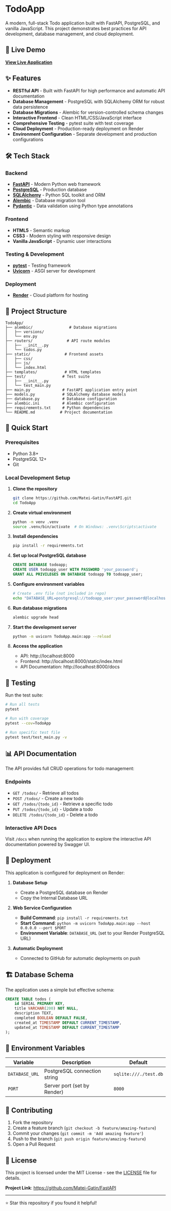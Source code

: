 # TodoApp

A modern, full-stack Todo application built with FastAPI, PostgreSQL, and vanilla JavaScript. This project demonstrates best practices for API development, database management, and cloud deployment.

## 🚀 Live Demo

**[View Live Application](https://fastapi-matthew.onrender.com/auth/login-page)**

## ✨ Features

- **RESTful API** - Built with FastAPI for high performance and automatic API documentation
- **Database Management** - PostgreSQL with SQLAlchemy ORM for robust data persistence
- **Database Migrations** - Alembic for version-controlled schema changes
- **Interactive Frontend** - Clean HTML/CSS/JavaScript interface
- **Comprehensive Testing** - pytest suite with test coverage
- **Cloud Deployment** - Production-ready deployment on Render
- **Environment Configuration** - Separate development and production configurations

## 🛠️ Tech Stack

### Backend
- **[FastAPI](https://fastapi.tiangolo.com/)** - Modern Python web framework
- **[PostgreSQL](https://www.postgresql.org/)** - Production database
- **[SQLAlchemy](https://www.sqlalchemy.org/)** - Python SQL toolkit and ORM
- **[Alembic](https://alembic.sqlalchemy.org/)** - Database migration tool
- **[Pydantic](https://pydantic-docs.helpmanual.io/)** - Data validation using Python type annotations

### Frontend
- **HTML5** - Semantic markup
- **CSS3** - Modern styling with responsive design
- **Vanilla JavaScript** - Dynamic user interactions

### Testing & Development
- **[pytest](https://pytest.org/)** - Testing framework
- **[Uvicorn](https://www.uvicorn.org/)** - ASGI server for development

### Deployment
- **[Render](https://render.com/)** - Cloud platform for hosting

## 📁 Project Structure

```
TodoApp/
├── alembic/                # Database migrations
│   ├── versions/
│   └── env.py
├── routers/               # API route modules
│   ├── __init__.py
│   └── todos.py
├── static/               # Frontend assets
│   ├── css/
│   ├── js/
│   └── index.html
├── templates/            # HTML templates
├── test/                # Test suite
│   ├── __init__.py
│   └── test_main.py
├── main.py              # FastAPI application entry point
├── models.py            # SQLAlchemy database models
├── database.py          # Database configuration
├── alembic.ini          # Alembic configuration
├── requirements.txt     # Python dependencies
└── README.md           # Project documentation
```

## 🚀 Quick Start

### Prerequisites

- Python 3.8+
- PostgreSQL 12+
- Git

### Local Development Setup

1. **Clone the repository**
   ```bash
   git clone https://github.com/Matei-Gatin/FastAPI.git
   cd TodoApp
   ```

2. **Create virtual environment**
   ```bash
   python -m venv .venv
   source .venv/bin/activate  # On Windows: .venv\Scripts\activate
   ```

3. **Install dependencies**
   ```bash
   pip install -r requirements.txt
   ```

4. **Set up local PostgreSQL database**
   ```sql
   CREATE DATABASE todoapp;
   CREATE USER todoapp_user WITH PASSWORD 'your_password';
   GRANT ALL PRIVILEGES ON DATABASE todoapp TO todoapp_user;
   ```

5. **Configure environment variables**
   ```bash
   # Create .env file (not included in repo)
   echo "DATABASE_URL=postgresql://todoapp_user:your_password@localhost:5432/todoapp" > .env
   ```

6. **Run database migrations**
   ```bash
   alembic upgrade head
   ```

7. **Start the development server**
   ```bash
   python -m uvicorn TodoApp.main:app --reload
   ```

8. **Access the application**
   - API: http://localhost:8000
   - Frontend: http://localhost:8000/static/index.html
   - API Documentation: http://localhost:8000/docs

## 🧪 Testing

Run the test suite:

```bash
# Run all tests
pytest

# Run with coverage
pytest --cov=TodoApp

# Run specific test file
pytest test/test_main.py -v
```

## 📊 API Documentation

The API provides full CRUD operations for todo management:

### Endpoints

- `GET /todos/` - Retrieve all todos
- `POST /todos/` - Create a new todo
- `GET /todos/{todo_id}` - Retrieve a specific todo
- `PUT /todos/{todo_id}` - Update a todo
- `DELETE /todos/{todo_id}` - Delete a todo

### Interactive API Docs

Visit `/docs` when running the application to explore the interactive API documentation powered by Swagger UI.

## 🚀 Deployment

This application is configured for deployment on Render:

1. **Database Setup**
   - Create a PostgreSQL database on Render
   - Copy the Internal Database URL

2. **Web Service Configuration**
   - **Build Command**: `pip install -r requirements.txt`
   - **Start Command**: `python -m uvicorn TodoApp.main:app --host 0.0.0.0 --port $PORT`
   - **Environment Variable**: `DATABASE_URL` (set to your Render PostgreSQL URL)

3. **Automatic Deployment**
   - Connected to GitHub for automatic deployments on push

## 🏗️ Database Schema

The application uses a simple but effective schema:

```sql
CREATE TABLE todos (
    id SERIAL PRIMARY KEY,
    title VARCHAR(200) NOT NULL,
    description TEXT,
    completed BOOLEAN DEFAULT FALSE,
    created_at TIMESTAMP DEFAULT CURRENT_TIMESTAMP,
    updated_at TIMESTAMP DEFAULT CURRENT_TIMESTAMP
);
```

## 🔧 Environment Variables

| Variable | Description | Default |
|----------|-------------|---------|
| `DATABASE_URL` | PostgreSQL connection string | `sqlite:///./test.db` |
| `PORT` | Server port (set by Render) | `8000` | 

## 🤝 Contributing

1. Fork the repository
2. Create a feature branch (`git checkout -b feature/amazing-feature`)
3. Commit your changes (`git commit -m 'Add amazing feature'`)
4. Push to the branch (`git push origin feature/amazing-feature`)
5. Open a Pull Request

## 📝 License

This project is licensed under the MIT License - see the [LICENSE](LICENSE) file for details.

**Project Link**: https://github.com/Matei-Gatin/FastAPI

---

⭐ Star this repository if you found it helpful!

